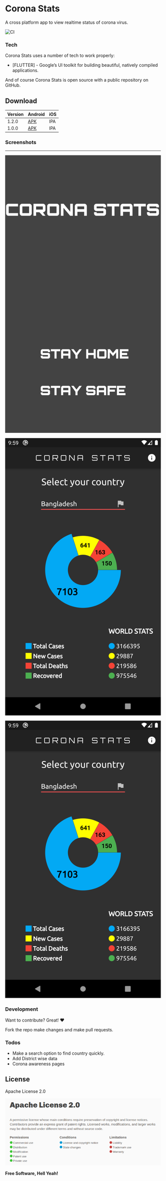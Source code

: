 # Corona Stats

A cross platform app to view realtime status of corona virus.

![CI](https://github.com/i-am-ahad/corona_stats/workflows/CI/badge.svg?event=push)

### Tech

Corona Stats uses a number of tech to work properly:

* [FLUTTER] - Google’s UI toolkit for building beautiful, natively compiled applications.


And of course Corona Stats is open source with a public repository on GitHub.

## Download

| Version | Android | iOS |
| --- | --- | --- |
| 1.2.0 | [APK][2] | IPA |
| 1.0.0 | [APK][1] | IPA |


### Screenshots
----
![](android/app/src/main/res/drawable/splash_screen.png)

![](screenshots/Screenshot1.png)

![](screenshots/Screenshot1.png)



### Development

Want to contribute? Great! :heart:

Fork the repo make changes and make pull requests.

### Todos

 - Make a search option to find country quickly.
 - Add District wise data
 - Corona awareness pages

License
----

Apache License 2.0

![](screenshots/LICENSE.png)


**Free Software, Hell Yeah!**

[//]: #DownloadLinks
[1]: https://github.com/i-am-ahad/corona_stats/releases/download/v1.0.0/corona-stats.apk
[2]: https://github.com/i-am-ahad/corona_stats/releases/download/v1.2.0/corona-stats.apk
